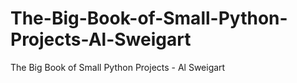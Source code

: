 # The-Big-Book-of-Small-Python-Projects-Al-Sweigart
The Big Book of Small Python Projects - Al Sweigart 
